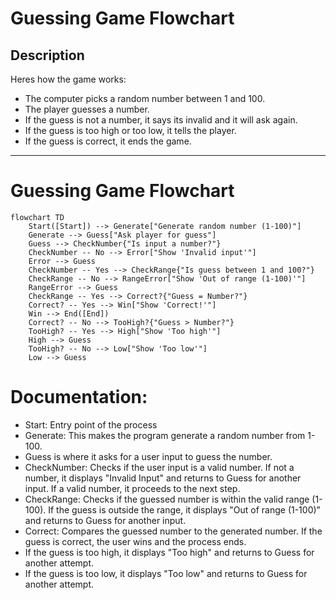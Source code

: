 # Guessing Game Flowchart

## Description

Heres how the game works:
- The computer picks a random number between 1 and 100.
- The player guesses a number.
- If the guess is not a number, it says its invalid and it will ask again.
- If the guess is too high or too low, it tells the player.
- If the guess is correct, it ends the game.

---
# Guessing Game Flowchart

```mermaid
flowchart TD
    Start([Start]) --> Generate["Generate random number (1-100)"]
    Generate --> Guess["Ask player for guess"]
    Guess --> CheckNumber{"Is input a number?"}
    CheckNumber -- No --> Error["Show 'Invalid input'"]
    Error --> Guess
    CheckNumber -- Yes --> CheckRange{"Is guess between 1 and 100?"}
    CheckRange -- No --> RangeError["Show 'Out of range (1-100)'"]
    RangeError --> Guess
    CheckRange -- Yes --> Correct?{"Guess = Number?"}
    Correct? -- Yes --> Win["Show 'Correct!'"]
    Win --> End([End])
    Correct? -- No --> TooHigh?{"Guess > Number?"}
    TooHigh? -- Yes --> High["Show 'Too high'"]
    High --> Guess
    TooHigh? -- No --> Low["Show 'Too low'"]
    Low --> Guess
```
# Documentation: 
- Start: Entry point of the process
- Generate: This makes the program generate a random number from 1-100. 
- Guess is where it asks for a user input to guess the number.
- CheckNumber: Checks if the user input is a valid number. If not a number, it displays "Invalid Input" and returns to Guess for another input. If a valid number, it proceeds to the next step.
- CheckRange: Checks if the guessed number is within the valid range (1-100). If the guess is outside the range, it displays "Out of range (1-100)" and returns to Guess for another input.
-  Correct: Compares the guessed number to the generated number. If the guess is correct, the user wins and the process ends.
- If the guess is too high, it displays "Too high" and returns to Guess for another attempt.
- If the guess is too low, it displays "Too low" and returns to Guess for another attempt.

